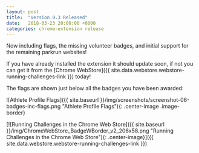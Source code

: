 ```yaml
---
layout: post
title:  "Version 0.3 Released"
date:   2018-03-23 20:00:00 +0000
categories: chrome-extension release
---
```

Now including flags, the missing volunteer badges, and initial support for the
remaining parkrun websites!

If you have already installed the extension it should update soon, if not you can get it
from the [Chrome WebStore]({{ site.data.webstore.webstore-running-challenges-link }}) today!

The flags are shown just below all the badges you have been awarded:

![Athlete Profile Flags]({{ site.baseurl }}/img/screenshots/screenshot-06-badges-inc-flags.png "Athlete Profile Flags"){: .center-image .image-border}


[![Running Challenges in the Chrome Web Store]({{ site.baseurl }}/img/ChromeWebStore_BadgeWBorder_v2_206x58.png "Running Challenges in the Chrome Web Store"){: .center-image}]({{ site.data.webstore.webstore-running-challenges-link }})
